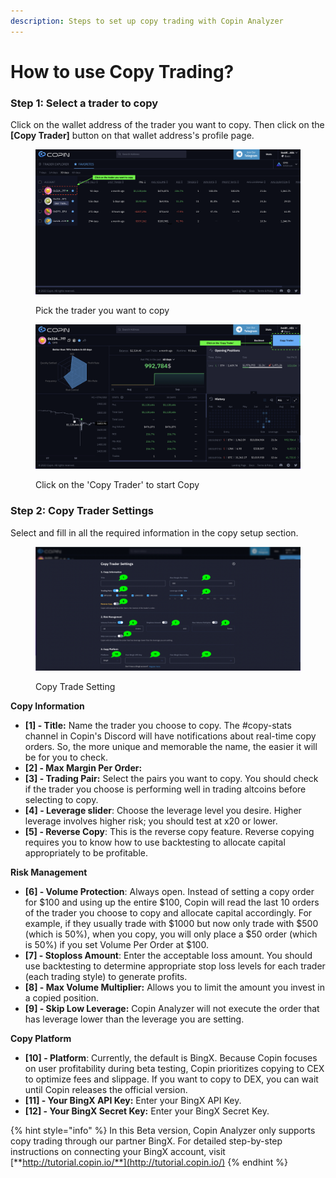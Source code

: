 ```yaml
---
description: Steps to set up copy trading with Copin Analyzer
---
```


# How to use Copy Trading?

### **Step 1: Select a trader to copy**

Click on the wallet address of the trader you want to copy. Then click on the **\[Copy Trader]** button on that wallet address's profile page.

<figure><img src="../../.gitbook/assets/Screen Shot 2023-09-18 at 14.40.40.png" alt=""><figcaption><p>Pick the trader you want to copy</p></figcaption></figure>

<figure><img src="../../.gitbook/assets/Screen Shot 2023-09-18 at 14.42.55.png" alt=""><figcaption><p>Click on the 'Copy Trader' to start Copy</p></figcaption></figure>

### **Step 2: Copy Trader Settings**

Select and fill in all the required information in the copy setup section.

<figure><img src="../../.gitbook/assets/Screen Shot 2023-09-18 at 15.02.07.png" alt=""><figcaption><p>Copy Trade Setting</p></figcaption></figure>

**Copy Information**

* **\[1] - Title:** Name the trader you choose to copy. The #copy-stats channel in Copin's Discord will have notifications about real-time copy orders. So, the more unique and memorable the name, the easier it will be for you to check.
* **\[2] - Max Margin Per Order:**&#x20;
* **\[3] - Trading Pair:** Select the pairs you want to copy. You should check if the trader you choose is performing well in trading altcoins before selecting to copy.
* **\[4] - Leverage slider**: Choose the leverage level you desire. Higher leverage involves higher risk; you should test at x20 or lower.
* **\[5] - Reverse Copy**: This is the reverse copy feature. Reverse copying requires you to know how to use backtesting to allocate capital appropriately to be profitable.

**Risk Management**

* **\[6] - Volume Protection**: Always open. Instead of setting a copy order for $100 and using up the entire $100, Copin will read the last 10 orders of the trader you choose to copy and allocate capital accordingly. For example, if they usually trade with $1000 but now only trade with $500 (which is 50%), when you copy, you will only place a $50 order (which is 50%) if you set Volume Per Order at $100.
* **\[7] - Stoploss Amount**: Enter the acceptable loss amount. You should use backtesting to determine appropriate stop loss levels for each trader (each trading style) to generate profits.
* **\[8] - Max Volume Multiplier:** Allows you to limit the amount you invest in a copied position.
* **\[9] - Skip Low Leverage:** Copin Analyzer will not execute the order that has leverage lower than the leverage you are setting.

**Copy Platform**

* **\[10] - Platform**: Currently, the default is BingX. Because Copin focuses on user profitability during beta testing, Copin prioritizes copying to CEX to optimize fees and slippage. If you want to copy to DEX, you can wait until Copin releases the official version.
* **\[11] - Your BingX API Key:** Enter your BingX API Key.
* **\[12] - Your BingX Secret Key:** Enter your BingX Secret Key.

{% hint style="info" %}
In this Beta version, Copin Analyzer only supports copy trading through our partner BingX. For detailed step-by-step instructions on connecting your BingX account, visit [**http://tutorial.copin.io/**](http://tutorial.copin.io/)
{% endhint %}

